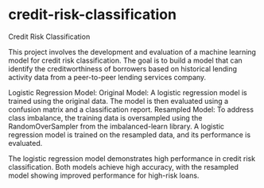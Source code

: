 # credit-risk-classification
Credit Risk Classification

This project involves the development and evaluation of a machine learning model for credit risk classification. The goal is to build a model that can identify the creditworthiness of borrowers based on historical lending activity data from a peer-to-peer lending services company.

Logistic Regression Model:
Original Model: A logistic regression model is trained using the original data. The model is then evaluated using a confusion matrix and a classification report.
Resampled Model: To address class imbalance, the training data is oversampled using the RandomOverSampler from the imbalanced-learn library. A logistic regression model is trained on the resampled data, and its performance is evaluated.

The logistic regression model demonstrates high performance in credit risk classification. Both models achieve high accuracy, with the resampled model showing improved performance for high-risk loans. 
